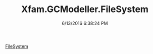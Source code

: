 ﻿---
title: Xfam.GCModeller.FileSystem
date: 6/13/2016 6:38:24 PM
---

[FileSystem](T-Xfam.GCModeller.FileSystem.FileSystem.html)
